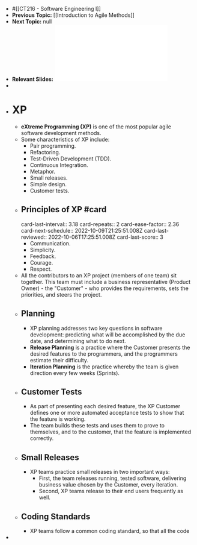- #[[CT216 - Software Engineering I]]
- **Previous Topic:** [[Introduction to Agile Methods]]
- **Next Topic:** null
- **Relevant Slides:** ![Week 4 - Agile Methods, XP.pdf](../assets/Week_4_-_Agile_Methods,_XP_1664439416140_0.pdf)
-
- # XP
	- **eXtreme Programming (XP)** is one of the most popular agile software development methods.
	- Some characteristics of XP include:
		- Pair programming.
		- Refactoring.
		- Test-Driven Development (TDD).
		- Continuous Integration.
		- Metaphor.
		- Small releases.
		- Simple design.
		- Customer tests.
	- ## Principles of XP #card
	  card-last-interval:: 3.18
	  card-repeats:: 2
	  card-ease-factor:: 2.36
	  card-next-schedule:: 2022-10-09T21:25:51.008Z
	  card-last-reviewed:: 2022-10-06T17:25:51.008Z
	  card-last-score:: 3
		- Communication.
		- Simplicity.
		- Feedback.
		- Courage.
		- Respect.
	- All the contributors to an XP project (members of one team) sit together. This team must include a business representative (Product Owner) - the "Customer" - who provides the requirements, sets the priorities, and steers the project.
	- ## Planning
		- XP planning addresses two key questions in software development: predicting what will be accomplished by the due date, and determining what to do next.
		- **Release Planning** is a practice where the Customer presents the desired features to the programmers, and the programmers estimate their difficulty.
		- **Iteration Planning** is the practice whereby the team is given direction every few weeks (Sprints).
	- ## Customer Tests
		- As part of presenting each desired feature, the XP Customer defines one or more automated acceptance tests to show that the feature is working.
		- The team builds these tests and uses them to prove to themselves, and to the customer, that the feature is implemented correctly.
	- ## Small Releases
		- XP teams practice small releases in two important ways:
			- First, the team releases running, tested software, delivering business value chosen by the Customer, every iteration.
			- Second, XP teams release to their end users frequently as well.
	- ## Coding Standards
		- XP teams follow a common coding standard, so that all the code
-
